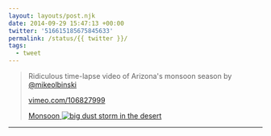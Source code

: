```yaml
---
layout: layouts/post.njk
date: 2014-09-29 15:47:13 +00:00
twitter: '516615185675845633'
permalink: /status/{{ twitter }}/
tags: 
  - tweet
---
```


> Ridiculous time-lapse video of Arizona's monsoon season by [@mikeolbinski](https://twitter.com/mikeolbinski) 
> 
> [vimeo.com/106827999](http://vimeo.com/106827999)
> 
> [<span>Monsoon</span> ![big dust storm in the desert](/img/_vimeo/516615185675845633.jpeg)](http://vimeo.com/106827999)

---
